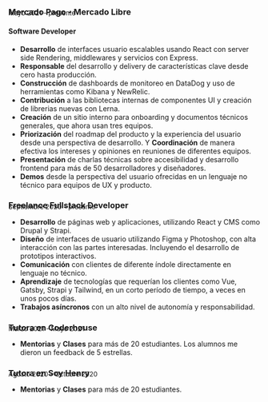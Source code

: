 ### Mercado Pago - Mercado Libre

<p style="absolute; margin-top: -2rem; font-size: 13px;">Mayo 2021 - presente</p>

#### Software Developer

- **Desarrollo** de interfaces usuario escalables usando React con server side Rendering, middlewares y servicios con Express.
- **Responsable** del desarrollo y delivery de características clave desde cero hasta producción.
- **Construcción** de dashboards de monitoreo en DataDog y uso de herramientas como Kibana y NewRelic.
- **Contribución** a las bibliotecas internas de componentes UI y creación de librerias nuevas con Lerna.
- **Creación** de un sitio interno para onboarding y documentos técnicos generales, que ahora usan tres equipos.
- **Priorización** del roadmap del producto y la experiencia del usuario desde una perspectiva de desarrollo. Y **Coordinación** de manera efectiva los intereses y opiniones en reuniones de diferentes equipos.
- **Presentación** de charlas técnicas sobre accesibilidad y desarrollo frontend para más de 50 desarrolladores y diseñadores.
- **Demos** desde la perspectiva del usuario ofrecidas en un lenguaje no técnico para equipos de UX y producto.

### Freelance Fullstack Developer

<p style="absolute; margin-top: -2rem; font-size: 13px;">Septiembre 2020 - presente</p>

- **Desarrollo** de páginas web y aplicaciones, utilizando React y CMS como Drupal y Strapi.
- **Diseño** de interfaces de usuario utilizando Figma y Photoshop, con alta interacción con las partes interesadas. Incluyendo el desarrollo de prototipos interactivos.
- **Comunicación** con clientes de diferente índole directamente en lenguaje no técnico.
- **Aprendizaje** de tecnologías que requerían los clientes como Vue, Gatsby, Strapi y Tailwind, en un corto período de tiempo, a veces en unos pocos días.
- **Trabajos asíncronos** con un alto nivel de autonomía y responsabilidad.

### Tutora en Coderhouse

<p style="absolute; margin-top: -2rem; font-size: 13px;">Marzo 2021 - Mayo 2021</p>

- **Mentorias** y **Clases** para más de 20 estudiantes. Los alumnos me dieron un feedback de 5 estrellas.

### Tutora en Soy Henry 

<p style="absolute; margin-top: -2rem; font-size: 13px;">Agosto 2020 - Octubre 2020</p>

- **Mentorias** y **Clases** para más de 20 estudiantes.
